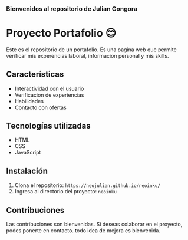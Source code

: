 ### Bienvenidos al repositorio de Julian Gongora


# Proyecto Portafolio 😊

Este es el repositorio de un portafolio. Es una pagina web que permite verificar mis experencias laboral, informacion personal y mis skills. 

## Características

- Interactividad con el usuario
- Verificacion de experiencias
- Habilidades
- Contacto con ofertas


## Tecnologías utilizadas

- HTML
- CSS
- JavaScript

## Instalación

1. Clona el repositorio: `https://neojulian.github.io/neoinku/`
2. Ingresa al directorio del proyecto: `neoinku`

## Contribuciones

Las contribuciones son bienvenidas. Si deseas colaborar en el proyecto, podes ponerte en contacto. todo idea de mejora es bienvenida.